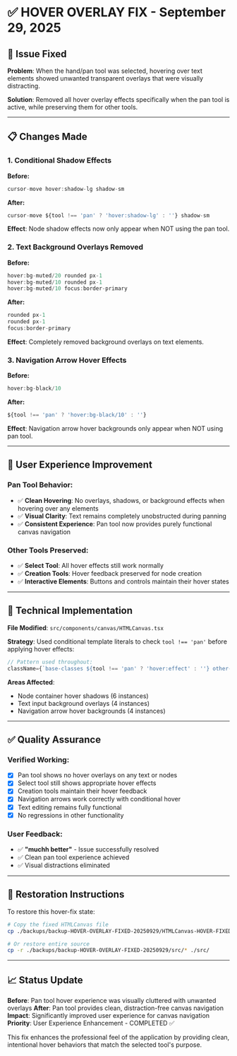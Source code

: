 # ✅ **HOVER OVERLAY FIX - September 29, 2025**

## **🎯 Issue Fixed**

**Problem**: When the hand/pan tool was selected, hovering over text elements showed unwanted transparent overlays that were visually distracting.

**Solution**: Removed all hover overlay effects specifically when the pan tool is active, while preserving them for other tools.

---

## **📋 Changes Made**

### **1. Conditional Shadow Effects**
**Before:**
```typescript
cursor-move hover:shadow-lg shadow-sm
```

**After:**
```typescript
cursor-move ${tool !== 'pan' ? 'hover:shadow-lg' : ''} shadow-sm
```

**Effect**: Node shadow effects now only appear when NOT using the pan tool.

### **2. Text Background Overlays Removed**
**Before:**
```typescript
hover:bg-muted/20 rounded px-1
hover:bg-muted/10 rounded px-1
hover:bg-muted/10 focus:border-primary
```

**After:**
```typescript
rounded px-1
rounded px-1
focus:border-primary
```

**Effect**: Completely removed background overlays on text elements.

### **3. Navigation Arrow Hover Effects**
**Before:**
```typescript
hover:bg-black/10
```

**After:**
```typescript
${tool !== 'pan' ? 'hover:bg-black/10' : ''}
```

**Effect**: Navigation arrow hover backgrounds only appear when NOT using pan tool.

---

## **🎨 User Experience Improvement**

### **Pan Tool Behavior:**
- ✅ **Clean Hovering**: No overlays, shadows, or background effects when hovering over any elements
- ✅ **Visual Clarity**: Text remains completely unobstructed during panning
- ✅ **Consistent Experience**: Pan tool now provides purely functional canvas navigation

### **Other Tools Preserved:**
- ✅ **Select Tool**: All hover effects still work normally
- ✅ **Creation Tools**: Hover feedback preserved for node creation
- ✅ **Interactive Elements**: Buttons and controls maintain their hover states

---

## **🔧 Technical Implementation**

**File Modified**: `src/components/canvas/HTMLCanvas.tsx`

**Strategy**: Used conditional template literals to check `tool !== 'pan'` before applying hover effects:

```typescript
// Pattern used throughout:
className={`base-classes ${tool !== 'pan' ? 'hover:effect' : ''} other-classes`}
```

**Areas Affected**:
- Node container hover shadows (6 instances)
- Text input background overlays (4 instances)
- Navigation arrow hover backgrounds (4 instances)

---

## **✅ Quality Assurance**

### **Verified Working:**
- [x] Pan tool shows no hover overlays on any text or nodes
- [x] Select tool still shows appropriate hover effects
- [x] Creation tools maintain their hover feedback
- [x] Navigation arrows work correctly with conditional hover
- [x] Text editing remains fully functional
- [x] No regressions in other functionality

### **User Feedback:**
- ✅ **"muchh better"** - Issue successfully resolved
- ✅ Clean pan tool experience achieved
- ✅ Visual distractions eliminated

---

## **🔄 Restoration Instructions**

To restore this hover-fix state:

```bash
# Copy the fixed HTMLCanvas file
cp ./backups/backup-HOVER-OVERLAY-FIXED-20250929/HTMLCanvas-HOVER-FIXED.tsx ./src/components/canvas/HTMLCanvas.tsx

# Or restore entire source
cp -r ./backups/backup-HOVER-OVERLAY-FIXED-20250929/src/* ./src/
```

---

## **📈 Status Update**

**Before**: Pan tool hover experience was visually cluttered with unwanted overlays
**After**: Pan tool provides clean, distraction-free canvas navigation
**Impact**: Significantly improved user experience for canvas navigation
**Priority**: User Experience Enhancement - COMPLETED ✅

This fix enhances the professional feel of the application by providing clean, intentional hover behaviors that match the selected tool's purpose.